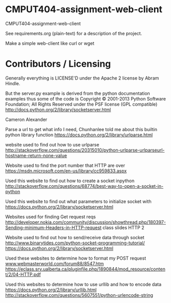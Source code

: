 CMPUT404-assignment-web-client
==============================

CMPUT404-assignment-web-client

See requirements.org (plain-text) for a description of the project.

Make a simple web-client like curl or wget

Contributors / Licensing
========================

Generally everything is LICENSE'D under the Apache 2 license by Abram Hindle.

But the server.py example is derived from the python documentation
examples thus some of the code is Copyright © 2001-2013 Python
Software Foundation; All Rights Reserved under the PSF license (GPL
compatible) http://docs.python.org/2/library/socketserver.html

Cameron Alexander

Parse a url to get what info I need, Chunhanlee told me about this builtin python library function
https://docs.python.org/2/library/urlparse.html

website used to find out how to use urlparse
http://stackoverflow.com/questions/20315010/python-urlparse-urlparseurl-hostname-return-none-value

Website used to find the port number that HTTP are over
https://msdn.microsoft.com/en-us/library/cc959833.aspx

Used this website to find out how to create a socket inpython
http://stackoverflow.com/questions/68774/best-way-to-open-a-socket-in-python

Used this website to find out what parameters to initialize socket with
https://docs.python.org/2/library/socketserver.html

Websites used for finding Get request reqs
http://developer.nokia.com/community/discussion/showthread.php/180397-Sending-minimum-Headers-in-HTTP-request
class slides HTTP 2

Website used to find out how to send/receive data through socket
http://www.binarytides.com/python-socket-programming-tutorial/
https://docs.python.org/2/library/socketserver.html

Used these websites to determine how to format my POST request
www.webmasterworld.com/forum88/8547.htm
https://eclass.srv.ualberta.ca/pluginfile.php/1890844/mod_resource/content/2/04-HTTP.pdf

Used this websites to determine how to use urllib and how to encode data
https://docs.python.org/2/library/urllib.html
http://stackoverflow.com/questions/5607551/python-urlencode-string
